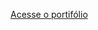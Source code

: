 <a href="https://ofelipesant.github.io/personal-portifolio/" target="_blank">Acesse o portifólio</a>
 
